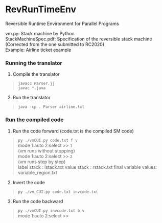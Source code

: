 # RevRunTimeEnv
Reversible Runtime Environment for Parallel Programs

vm.py: Stack machine by Python<br>
StackMachineSpec.pdf: Specification of the reversible stack machine<br>
(Corrected from the one submitted to RC2020)
<br>Example: Airline ticket example
<br>
### Running the translator
1. Compile the translator<br>
> `javacc Parser.jj`<br>
> `javac *.java`
2. Run the translator<br>
> `java -cp . Parser airline.txt`

### Run the compiled code
1. Run the code forward (code.txt is the compiled SM code)<br>
> `py ./vmCUI.py code.txt f v`<br>
> mode 1:auto 2:select >> `1`<br>
> (vm runs without stopping)<br>
> mode 1:auto 2:select >> `2`<br>
> (vm runs step by step)<br>
label stack : lstack.txt  value stack : rstack.txt  final variable values: variable_region.txt<br>
2. Invert the code<br>
> `py ./vm_CUI.py code.txt invcode.txt`<br>
3. Run the code backward<br>
> `py ./vmCUI.py invcode.txt b v`<br>
> mode 1:auto 2:select >> <br>
